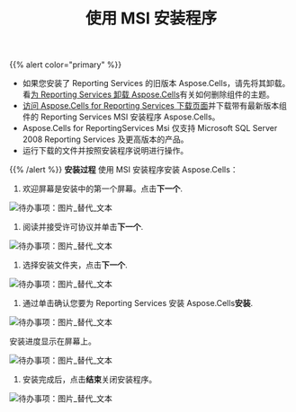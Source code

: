 ﻿---
title: 使用 MSI 安装程序
type: docs
weight: 10
url: /zh/reportingservices/using-msi-installer/
---
{{% alert color="primary" %}} 

- 如果您安装了 Reporting Services 的旧版本 Aspose.Cells，请先将其卸载。看[为 Reporting Services 卸载 Aspose.Cells](/cells/zh/reportingservices/uninstalling-aspose-cells-for-reporting-services/)有关如何删除组件的主题。
- [访问 Aspose.Cells for Reporting Services 下载页面](https://downloads.aspose.com/cells/reportingservices)并下载带有最新版本组件的 Reporting Services MSI 安装程序 Aspose.Cells。
 - Aspose.Cells for ReportingServices Msi 仅支持 Microsoft SQL Server 2008 Reporting Services 及更高版本的产品。
- 运行下载的文件并按照安装程序说明进行操作。

{{% /alert %}} 
**安装过程**
使用 MSI 安装程序安装 Aspose.Cells：

1. 欢迎屏幕是安装中的第一个屏幕。点击**下一个**.

![待办事项：图片_替代_文本](using-msi-installer_1.png)




1. 阅读并接受许可协议并单击**下一个**.

![待办事项：图片_替代_文本](using-msi-installer_2.png)




1. 选择安装文件夹，点击**下一个**. 

![待办事项：图片_替代_文本](using-msi-installer_3.png)




1. 通过单击确认您要为 Reporting Services 安装 Aspose.Cells**安装**. 

![待办事项：图片_替代_文本](using-msi-installer_4.png)



安装进度显示在屏幕上。

![待办事项：图片_替代_文本](using-msi-installer_5.png)




1. 安装完成后，点击**结束**关闭安装程序。

![待办事项：图片_替代_文本](using-msi-installer_6.png)
